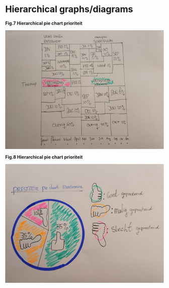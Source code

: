 # Hierarchical graphs/diagrams

  **Fig.7 Hierarchical pie chart prioriteit** 

![](../.gitbook/assets/whatsapp-image-2020-09-17-at-23.35.14-3-%20%281%29.jpeg)

  **Fig.8 Hierarchical pie chart prioriteit** 

![](../.gitbook/assets/whatsapp-image-2020-09-17-at-23.35.13-1-.jpeg)


